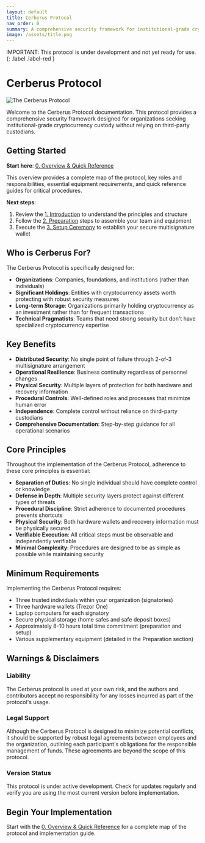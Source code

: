 ```yaml
---
layout: default
title: Cerberus Protocol
nav_order: 0
summary: A comprehensive security framework for institutional-grade cryptocurrency custody without third-party custodians.
image: /assets/title.png
---
```


IMPORTANT: This protocol is under development and not yet ready for use.
{: .label .label-red }

# Cerberus Protocol

![The Cerberus Protocol](/assets/title.png)

Welcome to the Cerberus Protocol documentation. This protocol provides a comprehensive security framework designed for organizations seeking institutional-grade cryptocurrency custody without relying on third-party custodians.

## Getting Started

**Start here**: [0. Overview & Quick Reference](/0_quick_reference.md)

This overview provides a complete map of the protocol, key roles and responsibilities, essential equipment requirements, and quick reference guides for critical procedures.

**Next steps**:
1. Review the [1. Introduction](/1_introduction.md) to understand the principles and structure
2. Follow the [2. Preparation](/2_preparation.md) steps to assemble your team and equipment
3. Execute the [3. Setup Ceremony](/3_setup_ceremony.md) to establish your secure multisignature wallet

## Who is Cerberus For?

The Cerberus Protocol is specifically designed for:

* **Organizations**: Companies, foundations, and institutions (rather than individuals)
* **Significant Holdings**: Entities with cryptocurrency assets worth protecting with robust security measures
* **Long-term Storage**: Organizations primarily holding cryptocurrency as an investment rather than for frequent transactions
* **Technical Pragmatists**: Teams that need strong security but don't have specialized cryptocurrency expertise

## Key Benefits

* **Distributed Security**: No single point of failure through 2-of-3 multisignature arrangement
* **Operational Resilience**: Business continuity regardless of personnel changes
* **Physical Security**: Multiple layers of protection for both hardware and recovery information
* **Procedural Controls**: Well-defined roles and processes that minimize human error
* **Independence**: Complete control without reliance on third-party custodians
* **Comprehensive Documentation**: Step-by-step guidance for all operational scenarios

## Core Principles

Throughout the implementation of the Cerberus Protocol, adherence to these core principles is essential:

* **Separation of Duties**: No single individual should have complete control or knowledge
* **Defense in Depth**: Multiple security layers protect against different types of threats
* **Procedural Discipline**: Strict adherence to documented procedures prevents shortcuts
* **Physical Security**: Both hardware wallets and recovery information must be physically secured
* **Verifiable Execution**: All critical steps must be observable and independently verifiable
* **Minimal Complexity**: Procedures are designed to be as simple as possible while maintaining security

## Minimum Requirements

Implementing the Cerberus Protocol requires:

* Three trusted individuals within your organization (signatories)
* Three hardware wallets (Trezor One)
* Laptop computers for each signatory
* Secure physical storage (home safes and safe deposit boxes)
* Approximately 8-10 hours total time commitment (preparation and setup)
* Various supplementary equipment (detailed in the Preparation section)

## Warnings & Disclaimers

### Liability
The Cerberus protocol is used at your own risk, and the authors and contributors accept no responsibility for any losses incurred as part of the protocol's usage.

### Legal Support
Although the Cerberus Protocol is designed to minimize potential conflicts, it should be supported by robust legal agreements between employees and the organization, outlining each participant's obligations for the responsible management of funds. These agreements are beyond the scope of this protocol.

### Version Status
This protocol is under active development. Check for updates regularly and verify you are using the most current version before implementation.

## Begin Your Implementation

Start with the [0. Overview & Quick Reference](/0_quick_reference.md) for a complete map of the protocol and implementation guide.
